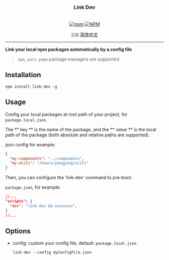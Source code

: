 <h3 align="center" style="margin: 30px 0 35px;">Link Dev</h3>

<p align="center">
  <a href="https://www.npmjs.com/package/link-dev"><img alt="npm" src="https://img.shields.io/npm/v/link-dev"></a>
  <a href="https://raw.githubusercontent.com/imyangyong/link-dev/master/LICENSE"><img alt="NPM" src="https://img.shields.io/npm/l/link-dev"></a>
</p>

<p align="center">
  🇨🇳 <a href="./README.zh-CN.md">简体中文</a>
</p>

---

**Link your local npm packages automatically by a config file**

> `npm`, `yarn`, `pnpm` package managers are supported.

## Installation

```
npm install link-dev -g
```

## Usage

Config your local packages at root path of your project, for `package.local.json`.

The ** key ** is the name of the package, and the ** value ** is the local path of the package (both absolute and relative paths are supported).

json config for example:

```json
{
  "my-components": "../components",
  "my-utils": "/Users/yangyong/utils"
}
```

Then, you can configure the 'link-dev' command to pre-boot.

`package.json`, for example:

```json
//...
"scripts": {
  "dev": "link-dev && xxxxxxxx",
}
//...
```

## Options

- config: custom your config file, default: `package.local.json`.

  `link-dev --config myConfigFile.json`